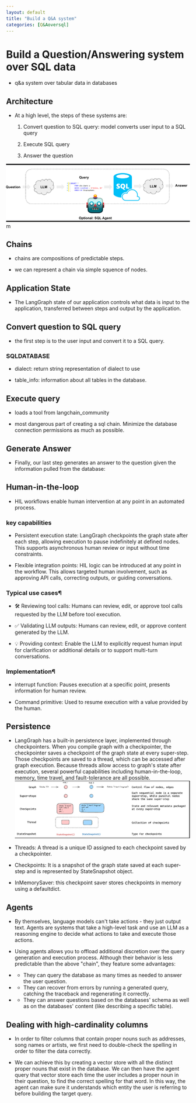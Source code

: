 ```yaml
---
layout: default
title: "Build a Q&A system"
categories: [Q&Aoversql]
---
```

# Build a Question/Answering system over SQL data

- q&a system over tabular data in databases

## Architecture

- At a high level, the steps of these systems are:

    1. Convert question to SQL query: model converts user input to a SQL query

    2. Execute SQL query

    3. Answer the question

![alt text](images/image.png)
m
## Chains 

- chains are compositions of predictable steps.

- we can represent a chain via simple squence of nodes.

## Application State

- The LangGraph state of our application controls what data is input to the application, transferred between steps and output by the application.

## Convert question to SQL query

- the first step is to the user input and convert it to a SQL query.

### SQLDATABASE

- dialect: return string representation of dialect to use

- table_info: information about all tables in the database.

## Execute query

- loads a tool from langchain_community

- most dangerous part of creating a sql chain. Minimize the database connection permissions as much as possible.

## Generate Answer

- Finally, our last step generates an answer to the question given the information pulled from the database:

## Human-in-the-loop

- HIL workflows enable human intervention at any point in an automated process.

### key capabilities



- Persistent execution state: LangGraph checkpoints the graph state after each step, allowing execution to pause indefinitely at defined nodes. This supports asynchronous human review or input without time constraints.

- Flexible integration points: HIL logic can be introduced at any point in the workflow. This allows targeted human involvement, such as approving API calls, correcting outputs, or guiding conversations.

### Typical use cases¶

- 🛠️ Reviewing tool calls: Humans can review, edit, or approve tool calls requested by the LLM before tool execution.

- ✅ Validating LLM outputs: Humans can review, edit, or approve content generated by the LLM.

- 💡 Providing context: Enable the LLM to explicitly request human input for clarification or additional details or to support multi-turn conversations.

### Implementation¶

- interrupt function: Pauses execution at a specific point, presents information for human review.
    
- Command primitive: Used to resume execution with a value provided by the human.

## Persistence

- LangGraph has a built-in persistence layer, implemented through checkpointers. When you compile graph with a checkpointer, the checkpointer saves a checkpoint of the graph state at every super-step. Those checkpoints are saved to a thread, which can be accessed after graph execution. Because threads allow access to graph's state after execution, several powerful capabilities including human-in-the-loop, memory, time travel, and fault-tolerance are all possible. 
![alt text](images/image-1.png)

- Threads: A thread is a unique ID assigned to each checkpoint saved by a checkpointer.

- Checkpoints: It is a snapshot of the graph state saved at each super-step and is represented by StateSnapshot object.

- InMemorySaver: this checkpoint saver stores checkpoints in memory using a defaultdict.

## Agents

- By themselves, language models can't take actions - they just output text. Agents are systems that take a high-level task and use an LLM as a reasoning engine to decide what actions to take and execute those actions.

- Using agents allows you to offload additional discretion over the query generation and execution process. Although their behavior is less predictable than the above "chain", they feature some advantages:

- - They can query the database as many times as needed to answer the user question.

- - They can recover from errors by running a generated query, catching the traceback and regenerating it correctly.

- - They can answer questions based on the databases' schema as well as on the databases' content (like describing a specific table).

## Dealing with high-cardinality columns

- In order to filter columns that contain proper nouns such as addresses, song names or artists, we first need to double-check the spelling in order to filter the data correctly.

- We can achieve this by creating a vector store with all the distinct proper nouns that exist in the database. We can then have the agent query that vector store each time the user includes a proper noun in their question, to find the correct spelling for that word. In this way, the agent can make sure it understands which entity the user is referring to before building the target query.